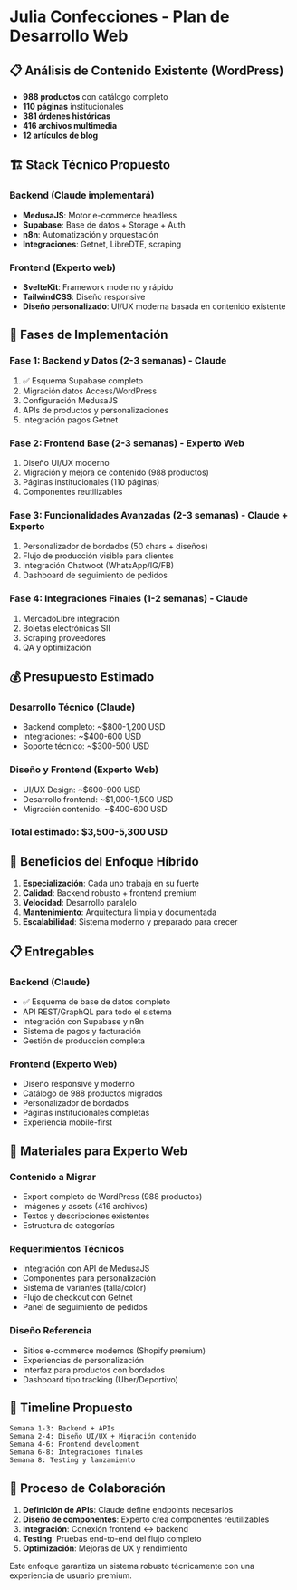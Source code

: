 # Julia Confecciones - Plan de Desarrollo Web

## 📋 Análisis de Contenido Existente (WordPress)
- **988 productos** con catálogo completo
- **110 páginas** institucionales 
- **381 órdenes históricas**
- **416 archivos multimedia**
- **12 artículos de blog**

## 🏗️ Stack Técnico Propuesto

### Backend (Claude implementará)
- **MedusaJS**: Motor e-commerce headless
- **Supabase**: Base de datos + Storage + Auth
- **n8n**: Automatización y orquestación
- **Integraciones**: Getnet, LibreDTE, scraping

### Frontend (Experto web)
- **SvelteKit**: Framework moderno y rápido
- **TailwindCSS**: Diseño responsive
- **Diseño personalizado**: UI/UX moderna basada en contenido existente

## 🎯 Fases de Implementación

### Fase 1: Backend y Datos (2-3 semanas) - Claude
1. ✅ Esquema Supabase completo
2. Migración datos Access/WordPress  
3. Configuración MedusaJS
4. APIs de productos y personalizaciones
5. Integración pagos Getnet

### Fase 2: Frontend Base (2-3 semanas) - Experto Web
1. Diseño UI/UX moderno
2. Migración y mejora de contenido (988 productos)
3. Páginas institucionales (110 páginas)
4. Componentes reutilizables

### Fase 3: Funcionalidades Avanzadas (2-3 semanas) - Claude + Experto
1. Personalizador de bordados (50 chars + diseños)
2. Flujo de producción visible para clientes
3. Integración Chatwoot (WhatsApp/IG/FB)
4. Dashboard de seguimiento de pedidos

### Fase 4: Integraciones Finales (1-2 semanas) - Claude
1. MercadoLibre integración
2. Boletas electrónicas SII
3. Scraping proveedores
4. QA y optimización

## 💰 Presupuesto Estimado

### Desarrollo Técnico (Claude)
- Backend completo: ~$800-1,200 USD
- Integraciones: ~$400-600 USD
- Soporte técnico: ~$300-500 USD

### Diseño y Frontend (Experto Web)
- UI/UX Design: ~$600-900 USD  
- Desarrollo frontend: ~$1,000-1,500 USD
- Migración contenido: ~$400-600 USD

### Total estimado: **$3,500-5,300 USD**

## 🚀 Beneficios del Enfoque Híbrido

1. **Especialización**: Cada uno trabaja en su fuerte
2. **Calidad**: Backend robusto + frontend premium
3. **Velocidad**: Desarrollo paralelo
4. **Mantenimiento**: Arquitectura limpia y documentada
5. **Escalabilidad**: Sistema moderno y preparado para crecer

## 📋 Entregables

### Backend (Claude)
- ✅ Esquema de base de datos completo
- API REST/GraphQL para todo el sistema
- Integración con Supabase y n8n
- Sistema de pagos y facturación
- Gestión de producción completa

### Frontend (Experto Web)
- Diseño responsive y moderno
- Catálogo de 988 productos migrados
- Personalizador de bordados
- Páginas institucionales completas
- Experiencia mobile-first

## 🎯 Materiales para Experto Web

### Contenido a Migrar
- Export completo de WordPress (988 productos)
- Imágenes y assets (416 archivos)
- Textos y descripciones existentes
- Estructura de categorías

### Requerimientos Técnicos
- Integración con API de MedusaJS
- Componentes para personalización
- Sistema de variantes (talla/color)
- Flujo de checkout con Getnet
- Panel de seguimiento de pedidos

### Diseño Referencia
- Sitios e-commerce modernos (Shopify premium)
- Experiencias de personalización
- Interfaz para productos con bordados
- Dashboard tipo tracking (Uber/Deportivo)

## 📅 Timeline Propuesto
```
Semana 1-3: Backend + APIs
Semana 2-4: Diseño UI/UX + Migración contenido  
Semana 4-6: Frontend development
Semana 6-8: Integraciones finales
Semana 8: Testing y lanzamiento
```

## 🔄 Proceso de Colaboración

1. **Definición de APIs**: Claude define endpoints necesarios
2. **Diseño de componentes**: Experto crea componentes reutilizables
3. **Integración**: Conexión frontend ↔ backend
4. **Testing**: Pruebas end-to-end del flujo completo
5. **Optimización**: Mejoras de UX y rendimiento

Este enfoque garantiza un sistema robusto técnicamente con una experiencia de usuario premium.